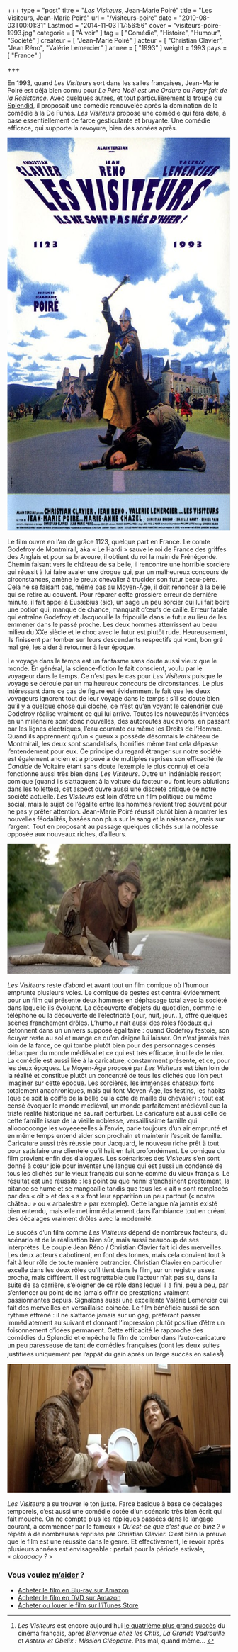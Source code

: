 +++
type = "post"
titre = "<em>Les Visiteurs</em>, Jean-Marie Poiré"
title = "Les Visiteurs, Jean-Marie Poiré"
url = "/visiteurs-poire"
date = "2010-08-03T00:01:31"
Lastmod = "2014-11-03T17:56:56"
cover = "visiteurs-poire-1993.jpg"
categorie = [ "À voir" ]
tag = [ "Comédie", "Histoire", "Humour", "Société" ]
createur = [ "Jean-Marie Poiré" ]
acteur = [ "Christian Clavier", "Jean Réno", "Valérie Lemercier" ]
annee = [ "1993" ]
weight = 1993
pays = [ "France" ]

+++

<p>En 1993, quand <em>Les Visiteurs</em> sort dans les salles françaises, Jean-Marie Poiré est déjà bien connu pour <em>Le Père Noël est une Ordure</em> ou <em>Papy fait de la Résistance</em>. Avec quelques autres, et tout particulièrement la troupe du <a href="http://fr.wikipedia.org/wiki/Le_Splendid">Splendid</a>, il proposait une comédie renouvelée après la domination de la comédie à la De Funès. <em>Les Visiteurs</em> propose une comédie qui fera date, à base essentiellement de farce gesticulante et bruyante. Une comédie efficace, qui supporte la revoyure, bien des années après.</p>
<a href="http://www.allocine.fr/film/fichefilm_gen_cfilm=5241.html"><img class="aligncenter" src="les-visiteurs.jpg" alt="les-visiteurs.jpg" width="623" height="886" border="0" /></a>
<p>Le film ouvre en l&rsquo;an de grâce 1123, quelque part en France. Le comte Godefroy de Montmirail, aka &laquo;&nbsp;Le Hardi&nbsp;&raquo; sauve le roi de France des griffes des Anglais et pour sa bravoure, il obtient du roi la main de Frénégonde. Chemin faisant vers le château de sa belle, il rencontre une horrible sorcière qui réussit à lui faire avaler une drogue qui, par un malheureux concours de circonstances, amène le preux chevalier à trucider son futur beau-père. Cela ne se faisant pas, même pas au Moyen-Âge, il doit renoncer à la belle qui se retire au couvent. Pour réparer cette grossière erreur de dernière minute, il fait appel à Eusæbius (sic), un sage un peu sorcier qui lui fait boire une potion qui, manque de chance, manquait d&rsquo;œufs de caille. Erreur fatale qui entraîne Godefroy et Jacquouille la fripouille dans le futur au lieu de les emmener dans le passé proche. Les deux hommes atterrissent au beau milieu du XXe siècle et le choc avec le futur est plutôt rude. Heureusement, ils finissent par tomber sur leurs descendants respectifs qui vont, bon gré mal gré, les aider à retourner à leur époque.</p>
<p>Le voyage dans le temps est un fantasme sans doute aussi vieux que le monde. En général, la science-fiction le fait conscient, voulu par le voyageur dans le temps. Ce n&rsquo;est pas le cas pour <em>Les Visiteurs</em> puisque le voyage se déroule par un malheureux concours de circonstances. Le plus intéressant dans ce cas de figure est évidemment le fait que les deux voyageurs ignorent tout de leur voyage dans le temps : s&rsquo;il se doute bien qu&rsquo;il y a quelque chose qui cloche, ce n&rsquo;est qu&rsquo;en voyant le calendrier que Godefroy réalise vraiment ce qui lui arrive. Toutes les nouveautés inventées en un millénaire sont donc nouvelles, des autoroutes aux avions, en passant par les lignes électriques, l&rsquo;eau courante ou même les Droits de l&rsquo;Homme. Quand ils apprennent qu&rsquo;un &laquo;&nbsp;gueux&nbsp;&raquo; possède désormais le château de Montmirail, les deux sont scandalisés, horrifiés même tant cela dépasse l&rsquo;entendement pour eux. Ce principe du regard étranger sur notre société est également ancien et a prouvé à de multiples reprises son efficacité (le <em>Candide</em> de Voltaire étant sans doute l&rsquo;exemple le plus connu) et cela fonctionne aussi très bien dans <em>Les Visiteurs</em>. Outre un indéniable ressort comique (quand ils s&rsquo;attaquent à la voiture du facteur ou font leurs ablutions dans les toilettes), cet aspect ouvre aussi une discrète critique de notre société actuelle. <em>Les Visiteurs</em> est loin d&rsquo;être un film politique ou même social, mais le sujet de l&rsquo;égalité entre les hommes revient trop souvent pour ne pas y prêter attention. Jean-Marie Poiré réussit plutôt bien à montrer les nouvelles féodalités, basées non plus sur le sang et la naissance, mais sur l&rsquo;argent. Tout en proposant au passage quelques clichés sur la noblesse opposée aux nouveaux riches, d&rsquo;ailleurs.</p>
<img class="aligncenter" src="visiteurs-clavier-poire.jpg" alt="visiteurs-clavier-poire.jpg" width="690" height="293" border="0" />
<p><em>Les Visiteurs</em> reste d&rsquo;abord et avant tout un film comique où l&rsquo;humour emprunte plusieurs voies. Le comique de gestes est central évidemment pour un film qui présente deux hommes en déphasage total avec la société dans laquelle ils évoluent. La découverte d&rsquo;objets du quotidien, comme le téléphone ou la découverte de l&rsquo;électricité (jour, nuit, jour…), offre quelques scènes franchement drôles. L&rsquo;humour nait aussi des rôles féodaux qui détonnent dans un univers supposé égalitaire : quand Godefroy festoie, son écuyer reste au sol et mange ce qu&rsquo;on daigne lui laisser. On n&rsquo;est jamais très loin de la farce, ce qui tombe plutôt bien pour des personnages censés débarquer du monde médiéval et ce qui est très efficace, inutile de le nier. La comédie est aussi liée à la caricature, constamment présente, et ce, pour les deux époques. Le Moyen-Âge proposé par <em>Les Visiteurs</em> est bien loin de la réalité et constitue plutôt un concentré de tous les clichés que l&rsquo;on peut imaginer sur cette époque. Les sorcières, les immenses châteaux forts totalement anachroniques, mais qui font Moyen-Âge, les festins, les habits (que ce soit la coiffe de la belle ou la côte de maille du chevalier) : tout est censé évoquer le monde médiéval, un monde parfaitement médiéval que la triste réalité historique ne saurait perturber. La caricature est aussi celle de cette famille issue de la vieille noblesse, versaillissime famille qui alloooooonge les voyeeeeelles à l&rsquo;envie, parle toujours d&rsquo;un air emprunté et en même temps entend aider son prochain et maintenir l&rsquo;esprit de famille. Caricature aussi très réussie pour Jacquard, le nouveau riche prêt à tout pour satisfaire une clientèle qu&rsquo;il hait en fait profondément. Le comique du film provient enfin des dialogues. Les scénaristes des <em>Visiteurs</em> s&rsquo;en sont donné à cœur joie pour inventer une langue qui est aussi un condensé de tous les clichés sur le vieux français qui sonne comme du vieux français. Le résultat est une réussite : les point ou que nenni s&rsquo;enchaînent prestement, la pitance se hume et se mangeaille tandis que tous les &laquo;&nbsp;ait&nbsp;&raquo; sont remplacés par des &laquo;&nbsp;oit&nbsp;&raquo; et des &laquo;&nbsp;s&nbsp;&raquo; font leur apparition un peu partout (&laquo;&nbsp;nostre château&nbsp;&raquo; ou &laquo;&nbsp;arbalestre&nbsp;&raquo; par exemple). Cette langue n&rsquo;a jamais existé bien entendu, mais elle met immédiatement dans l&rsquo;ambiance tout en créant des décalages vraiment drôles avec la modernité.</p>
<p>Le succès d&rsquo;un film comme <em>Les Visiteurs</em> dépend de nombreux facteurs, du scénario et de la réalisation bien sûr, mais aussi beaucoup de ses interprètes. Le couple Jean Réno / Christian Clavier fait ici des merveilles. Les deux acteurs cabotinent, en font des tonnes, mais cela convient tout à fait à leur rôle de toute manière outrancier. Christian Clavier en particulier excelle dans les deux rôles qu&rsquo;il tient dans le film, sur un registre assez proche, mais différent. Il est regrettable que l&rsquo;acteur n&rsquo;ait pas su, dans la suite de sa carrière, s&rsquo;éloigner de ce rôle dans lequel il a fini, peu à peu, par s&rsquo;enfoncer au point de ne jamais offrir de prestations vraiment passionnantes depuis. Signalons aussi une excellente Valérie Lemercier qui fait des merveilles en versaillaise coincée. Le film bénéficie aussi de son rythme effréné : il ne s&rsquo;attarde jamais sur un gag, préférant passer immédiatement au suivant et donnant l&rsquo;impression plutôt positive d&rsquo;être un foisonnement d&rsquo;idées permanent. Cette efficacité le rapproche des comédies du Splendid et empêche le film de tomber dans l&rsquo;auto-caricature un peu paresseuse de tant de comédies françaises (dont les deux suites justifiées uniquement par l&rsquo;appât du gain après un large succès en salles<sup id="fnref-3765-1"><a href="#fn-3765-1" rel="footnote">1</a></sup>).</p>
<img class="aligncenter" src="visiteurs-reno-clavier.jpg" alt="visiteurs-reno-clavier.jpg" width="690" height="290" border="0" />
<p><em>Les Visiteurs</em> a su trouver le ton juste. Farce basique à base de décalages temporels, c&rsquo;est aussi une comédie dotée d&rsquo;un scénario très bien écrit qui fait mouche. On ne compte plus les répliques passées dans le langage courant, à commencer par le fameux &laquo;&nbsp;<em>Qu&rsquo;est-ce que c&rsquo;est que ce binz ?&nbsp;&raquo;</em> répété à de nombreuses reprises par Christian Clavier. C&rsquo;est bien la preuve que le film est une réussite dans le genre. Et effectivement, le revoir après plusieurs années est envisageable : parfait pour la période estivale, &laquo;&nbsp;<em>okaaaaay ?</em>&nbsp;&raquo;</p>
<div class="amazon">
<h3>Vous voulez <a href="http://voiretmanger.fr/soutien/">m&rsquo;aider</a> ?</h3>
<ul>
<li><a href="http://www.amazon.fr/gp/product/B001HBW30G/ref=as_li_ss_tl?ie=UTF8&amp;tag=leblogdenic07-21&amp;linkCode=as2&amp;camp=1642&amp;creative=19458&amp;creativeASIN=B001HBW30G">Acheter le film en Blu-ray sur Amazon</a></li>
<li><a href="http://www.amazon.fr/gp/product/B0014C5Y7C/ref=as_li_ss_tl?ie=UTF8&amp;tag=leblogdenic07-21&amp;linkCode=as2&amp;camp=1642&amp;creative=19458&amp;creativeASIN=B0014C5Y7C">Acheter le film en DVD sur Amazon</a></li>
<li><a href="https://itunes.apple.com/fr/movie/les-visiteurs/id401052967">Acheter ou louer le film sur l&rsquo;iTunes Store</a></li>
</ul>
</div>
<div class="footnotes">
<hr />
<ol>
<li id="fn-3765-1">
<em>Les Visiteurs</em> est encore aujourd&rsquo;hui <a href="http://fr.wikipedia.org/wiki/Les_Visiteurs_(1993)#Box-office">le quatrième plus grand succès</a> du cinéma français, après <em>Bienvenue chez les Chtis</em>, <em>La Grande Vadrouille</em> et <em>Asterix et Obelix : Mission Cléopatre</em>. Pas mal, quand même…&#160;<a href="#fnref-3765-1" rev="footnote">&#8617;</a>
</li>
</ol>
</div>

